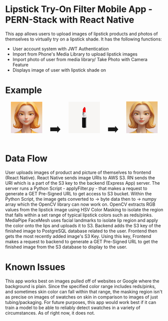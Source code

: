 # Lipstick Try-On Filter Mobile App - PERN-Stack with React Native 

This app allows users to upload images of lipstick products and photos of themselves to virtually try on a lipstick shade. It has the following functions: 

* User account system with JWT Authentication
* Import from Phone's Media Library to upload lipstick images
* Import photo of user from media library/ Take Photo with Camera Feature 
* Displays image of user with lipstick shade on

# Example

<p align="center">
    <img src="assets/example1.jpeg" alt="Image 1" width="100" />
    <span style="font-size: 40px; margin: 0 20px;">➡️</span>
    <img src="assets/lipstick.png" alt="Image 2" width="100" />
    <span style="font-size: 40px; margin: 0 20px;">➡️</span>
    <img src="assets/example2.jpeg" alt="Image 3" width="100" />

</p>

# Data Flow


User uploads images of product and picture of themselves to frontend (React Native). React Native sends image URIs to AWS S3. RN sends the URI which is a part of the S3 key to the backend (Express App) server. The server runs a Python Script - applyFilter.py - that makes a request to generate a GET Pre-Signed URL to get access to S3 bucket. Within the Python Script, the image gets converted to -> byte data then to -> numpy array which the OpenCV library can now work on. OpenCV extracts RGB values from the lipstick image using HSV Color Masking to isolate the region that falls within a set range of typical lipstick colors such as reds/pinks. MediaPipe FaceMesh uses facial landmarks to isolate lip region and apply the color onto the lips and uploads it to S3. Backend adds the S3 key of the finished image to PostgreSQL database related to the user. Frontend then gets the most recently added image's S3 Key. Using this key, Frontend makes a request to backend to generate a GET Pre-Signed URL to get the finished image from the S3 database to display to the user. 


# Known Issues 

This app works best on images pulled off of websites or Google where the background is plain. Since the specified color range includes reds/pinks, and sometimes skin color can fall within that range,  the masking region isn't as precise on images of swatches on skin in comparison to images of just tubing/packaging. For future purposes, this app would work best if it can train a model to be able to reliably detect swatches in a variety of circumstances. As of right now, it does not. 





